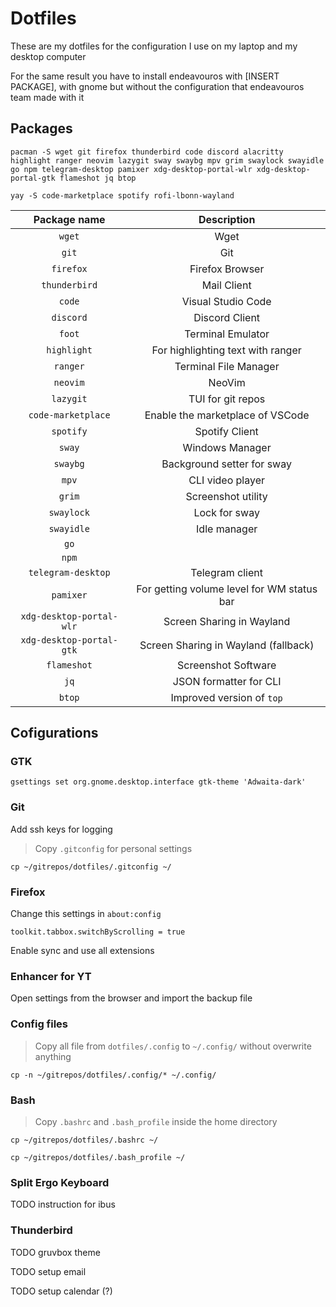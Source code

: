 # Dotfiles
These are my dotfiles for the configuration I use on my laptop and my desktop computer

For the same result you have to install endeavouros with [INSERT PACKAGE], with gnome but without the configuration that endeavouros team made with it

## Packages
`pacman -S wget git firefox thunderbird code discord alacritty highlight ranger
neovim lazygit sway swaybg mpv grim swaylock swayidle go npm telegram-desktop
pamixer xdg-desktop-portal-wlr xdg-desktop-portal-gtk flameshot jq btop`

`yay -S code-marketplace spotify rofi-lbonn-wayland`

Package name | Description
:-: | :-:
`wget` | Wget
`git` | Git
`firefox` | Firefox Browser
`thunderbird` | Mail Client
`code` | Visual Studio Code
`discord` | Discord Client
`foot` | Terminal Emulator
`highlight` | For highlighting text with ranger
`ranger` | Terminal File Manager
`neovim` | NeoVim
`lazygit` | TUI for git repos
`code-marketplace` | Enable the marketplace of VSCode
`spotify` | Spotify Client
`sway` | Windows Manager
`swaybg` | Background setter for sway
`mpv` | CLI video player
`grim` | Screenshot utility
`swaylock` | Lock for sway
`swayidle` | Idle manager
`go` |
`npm` |
`telegram-desktop` | Telegram client
`pamixer` | For getting volume level for WM status bar
`xdg-desktop-portal-wlr` | Screen Sharing in Wayland
`xdg-desktop-portal-gtk` | Screen Sharing in Wayland (fallback)
`flameshot` | Screenshot Software
`jq` | JSON formatter for CLI
`btop` | Improved version of `top`

## Cofigurations
### GTK
`gsettings set org.gnome.desktop.interface gtk-theme 'Adwaita-dark'`

### Git
Add ssh keys for logging

> Copy `.gitconfig` for personal settings

`cp ~/gitrepos/dotfiles/.gitconfig ~/`

### Firefox
Change this settings in `about:config`

`toolkit.tabbox.switchByScrolling = true`

Enable sync and use all extensions

### Enhancer for YT
Open settings from the browser and import the backup file

### Config files
> Copy all file from `dotfiles/.config` to `~/.config/` without overwrite anything

`cp -n ~/gitrepos/dotfiles/.config/* ~/.config/`

### Bash
> Copy `.bashrc` and `.bash_profile` inside the home directory

`cp ~/gitrepos/dotfiles/.bashrc ~/`

`cp ~/gitrepos/dotfiles/.bash_profile ~/`

### Split Ergo Keyboard
TODO instruction for ibus

### Thunderbird
TODO gruvbox theme

TODO setup email

TODO setup calendar (?)
